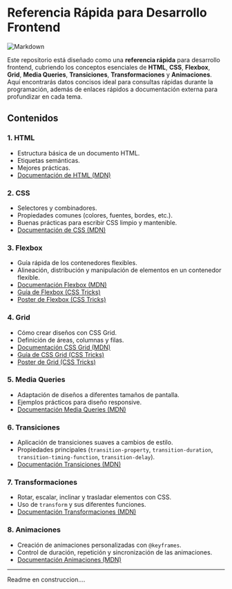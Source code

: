 # Referencia Rápida para Desarrollo Frontend

![Markdown](https://img.shields.io/badge/markdown-%23000000.svg?style=flat&logo=markdown&logoColor=white)

Este repositorio está diseñado como una **referencia rápida** para desarrollo frontend, cubriendo los conceptos esenciales de **HTML**, **CSS**, **Flexbox**, **Grid**, **Media Queries**, **Transiciones**, **Transformaciones** y **Animaciones**. Aquí encontrarás datos concisos ideal para consultas rápidas durante la programación, además de enlaces rápidos a documentación externa para profundizar en cada tema.

## Contenidos

### 1. **HTML**
   - Estructura básica de un documento HTML.
   - Etiquetas semánticas.
   - Mejores prácticas.
   - [Documentación de HTML (MDN)](https://developer.mozilla.org/es/docs/Web/HTML)

### 2. **CSS**
   - Selectores y combinadores.
   - Propiedades comunes (colores, fuentes, bordes, etc.).
   - Buenas prácticas para escribir CSS limpio y mantenible.
   - [Documentación de CSS (MDN)](https://developer.mozilla.org/es/docs/Web/CSS)

### 3. **Flexbox**
   - Guía rápida de los contenedores flexibles.
   - Alineación, distribución y manipulación de elementos en un contenedor flexible.
   - [Documentación Flexbox (MDN)](https://developer.mozilla.org/es/docs/Web/CSS/CSS_flexible_box_layout/Basic_concepts_of_flexbox)
   - [Guía de Flexbox (CSS Tricks)](https://css-tricks.com/snippets/css/a-guide-to-flexbox/)
   - [Poster de Flexbox (CSS Tricks)](https://github.com/rimardev/referencia-frontend/blob/main/img/css-flexbox-poster.png)

### 4. **Grid**
   - Cómo crear diseños con CSS Grid.
   - Definición de áreas, columnas y filas.
   - [Documentación CSS Grid (MDN)](https://developer.mozilla.org/es/docs/Web/CSS/CSS_grid_layout)
   - [Guía de CSS Grid (CSS Tricks)](https://css-tricks.com/snippets/css/complete-guide-grid/)
   - [Poster de Grid (CSS Tricks)](https://github.com/rimardev/referencia-frontend/blob/main/img/css-grid-poster.png)

### 5. **Media Queries**
   - Adaptación de diseños a diferentes tamaños de pantalla.
   - Ejemplos prácticos para diseño responsive.
   - [Documentación Media Queries (MDN)](https://developer.mozilla.org/es/docs/Web/CSS/Media_Queries)

### 6. **Transiciones**
   - Aplicación de transiciones suaves a cambios de estilo.
   - Propiedades principales (`transition-property`, `transition-duration`, `transition-timing-function`, `transition-delay`).
   - [Documentación Transiciones (MDN)](https://developer.mozilla.org/es/docs/Web/CSS/CSS_Transitions/Using_CSS_transitions)

### 7. **Transformaciones**
   - Rotar, escalar, inclinar y trasladar elementos con CSS.
   - Uso de `transform` y sus diferentes funciones.
   - [Documentación Transformaciones (MDN)](https://developer.mozilla.org/es/docs/Web/CSS/transform)

### 8. **Animaciones**
   - Creación de animaciones personalizadas con `@keyframes`.
   - Control de duración, repetición y sincronización de las animaciones.
   - [Documentación Animaciones (MDN)](https://developer.mozilla.org/es/docs/Web/CSS/animation)

---
Readme en construccion....
